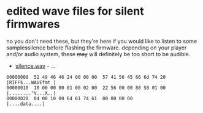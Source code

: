 # edited wave files for silent firmwares
no you don't need these, but they're here if you would like to listen to some ~~samples~~silence before flashing the firmware. depending on your player and/or audio system, these ~~may~~ will definitely be too short to be audible.
* [silence.wav](https://raw.github.com/prokrypt/campsnap-fun/main/fwhacks/silent-bw/silence.wav) - ...
```
00000000  52 49 46 46 24 00 00 00  57 41 56 45 66 6d 74 20  |RIFF$...WAVEfmt |
00000010  10 00 00 00 01 00 02 00  22 56 00 00 88 58 01 00  |........"V...X..|
00000020  04 00 10 00 64 61 74 61  00 00 00 00              |....data....|
```
